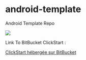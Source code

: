 android-template
================

Android Template Repo

<a href="https://grandcentral.cloudbees.com/?CB_clickstart=https://bitbucket.org/brahimalm/androidapp-cs/raw/master/clickstart.json"><img src="https://d3ko533tu1ozfq.cloudfront.net/clickstart/deployInstantly.png"/></a>

Link To BitBucket ClickStart :

<a href="https://bitbucket.org/brahimalm/androidapp-cs">ClickStart h&eacute;berg&eacute;e sur BitBucket</a>
